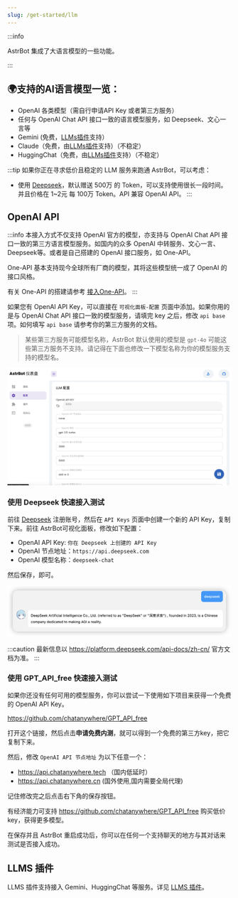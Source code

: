 ```yaml
---
slug: /get-started/llm
---
```




:::info

AstrBot 集成了大语言模型的一些功能。

:::

## 🌍支持的AI语言模型一览：
- OpenAI 各类模型（需自行申请API Key 或者第三方服务）
- 任何与 OpenAI Chat API 接口一致的语言模型服务，如 Deepseek、文心一言等
- Gemini (免费，[LLMs插件](https://github.com/Soulter/llms)支持）
- Claude（免费，由[LLMs插件](https://github.com/Soulter/llms)支持）（不稳定）
- HuggingChat（免费，由[LLMs插件](https://github.com/Soulter/llms)支持）（不稳定）

:::tip
如果你正在寻求低价且稳定的 LLM 服务来跑通 AstrBot，可以考虑：

- 使用 [Deepseek](https://deepseek.com)，默认赠送 500万 的 Token，可以支持使用很长一段时间。并且价格在 1~2元 每 100万 Token。API 兼容 OpenAI API。
:::

## OpenAI API

:::info
本接入方式不仅支持 OpenAI 官方的模型，亦支持与 OpenAI Chat API 接口一致的第三方语言模型服务。如国内的众多 OpenAI 中转服务、文心一言、Deepseek等。或者是自己搭建的 OpenAI 接口服务，如 One-API。

One-API 基本支持现今全球所有厂商的模型，其将这些模型统一成了 OpenAI 的接口风格。

有关 One-API 的搭建请参考 [接入One-API](/docs/advanced/one-api)。
:::



如果您有 OpenAI API Key，可以直接在 `可视化面板-配置` 页面中添加。如果你用的是与 OpenAI Chat API 接口一致的模型服务，请填完 key 之后，修改 `api base` 项。如何填写 `api base` 请参考你的第三方服务的文档。

> 某些第三方服务可能模型名称，AstrBot 默认使用的模型是 `gpt-4o` 可能这些第三方服务不支持。请记得在下面也修改一下模型名称为你的模型服务支持的模型名。

![llm](image-3.png)


### 使用 Deepseek 快速接入测试

前往 [Deepseek](https://deepseek.com) 注册账号，然后在 `API Keys` 页面中创建一个新的 API Key，复制下来。前往 AstrBot可视化面板，修改如下配置：

- OpenAI API Key: `你在 Deepseek 上创建的 API Key`
- OpenAI 节点地址：`https://api.deepseek.com`
- OpenAI 模型名称：`deepseek-chat`

然后保存，即可。

![](image-5.png)

:::caution
最新信息以 https://platform.deepseek.com/api-docs/zh-cn/ 官方文档为准。
:::


### 使用 GPT_API_free 快速接入测试

如果你还没有任何可用的模型服务，你可以尝试一下使用如下项目来获得一个免费的 OpenAI API Key。
 
https://github.com/chatanywhere/GPT_API_free 

打开这个链接，然后点击**申请免费内测**，就可以得到一个免费的第三方key，把它复制下来。

然后，修改 `OpenAI API 节点地址` 为以下任意一个：
- https://api.chatanywhere.tech （国内低延时）
- https://api.chatanywhere.cn (国外使用,国内需要全局代理)

记住修改完之后点击右下角的保存按钮。

有经济能力可支持 https://github.com/chatanywhere/GPT_API_free 购买低价key，获得更多模型。

在保存并且 AstrBot 重启成功后，你可以在任何一个支持聊天的地方与其对话来测试是否接入成功。


## LLMS 插件

LLMS 插件支持接入 Gemini、HuggingChat 等服务。详见 [LLMS 插件](https://github.com/soulter/llms)。